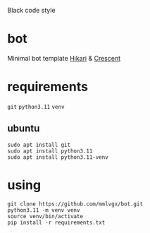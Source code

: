 Black code style
# bot
Minimal bot template [Hikari](https://github.com/hikari-py/hikari) &amp; [Crescent](https://github.com/hikari-crescent/hikari-crescent)
# requirements
`git`
`python3.11`
`venv`
## ubuntu
`sudo apt install git`\
`sudo apt install python3.11`\
`sudo apt install python3.11-venv`
# using
`git clone https://github.com/mmlvgx/bot.git`\
`python3.11 -m venv venv`\
`source venv/bin/activate`\
`pip install -r requirements.txt`
